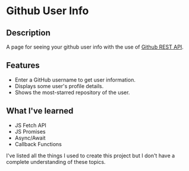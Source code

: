 # Github User Info

## Description

A page for seeing your github user info with the use of [Github REST API](https://docs.github.com/en/rest/guides/getting-started-with-the-rest-api?apiVersion=2022-11-28&tool=javascript).

## Features

-  Enter a GitHub username to get user information.
-  Displays some user's profile details.
-  Shows the most-starred repository of the user.

## What I've learned

-  JS Fetch API
-  JS Promises
-  Async/Await
-  Callback Functions

I've listed all the things I used to create this project but I don't have a complete understanding of these topics.

